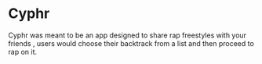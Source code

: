 # Cyphr

Cyphr was meant to be an app designed to share rap freestyles with your friends , users would choose their backtrack from a list and then proceed to rap on it. 

